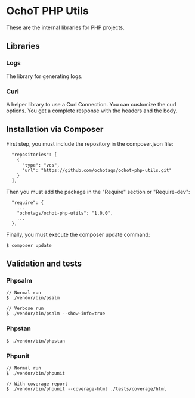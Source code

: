 # OchoT PHP Utils

These are the internal libraries for PHP projects.

## Libraries

### Logs

The library for generating logs.

### Curl

A helper library to use a Curl Connection. You can customize the curl options. You get a complete response with the headers and the body. 

## Installation via Composer

First step, you must include the repository in the composer.json file:

```
  "repositories": [
    {
      "type": "vcs",
      "url": "https://github.com/ochotags/ochot-php-utils.git"
    }
  ],
```

Then you must add the package in the "Require" section or "Require-dev":

```
  "require": {
    ...
    "ochotags/ochot-php-utils": "1.0.0",
    ...
  },
```

Finally, you must execute the composer update command:

```
$ composer update
```

## Validation and tests

### Phpsalm

```
// Normal run
$ ./vendor/bin/psalm

// Verbose run
$ ./vendor/bin/psalm --show-info=true
```

### Phpstan

```
$ ./vendor/bin/phpstan
```

### Phpunit

```
// Normal run
$ ./vendor/bin/phpunit

// With coverage report
$ ./vendor/bin/phpunit --coverage-html ./tests/coverage/html
```
